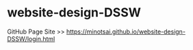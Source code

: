 # website-design-DSSW
GitHub Page Site >>
https://minotsai.github.io/website-design-DSSW/login.html
